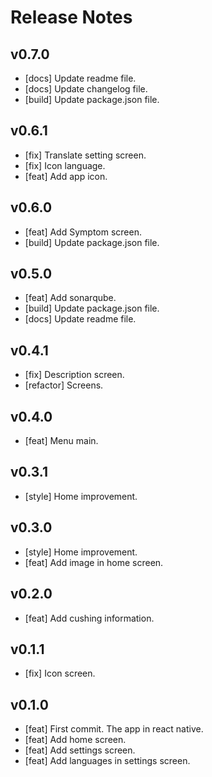 # Release Notes

## v0.7.0

- [docs] Update readme file.
- [docs] Update changelog file.
- [build] Update package.json file.

## v0.6.1

- [fix] Translate setting screen.
- [fix] Icon language.
- [feat] Add app icon.

## v0.6.0

- [feat] Add Symptom screen.
- [build] Update package.json file.

## v0.5.0

- [feat] Add sonarqube.
- [build] Update package.json file.
- [docs] Update readme file.

## v0.4.1

- [fix] Description screen.
- [refactor] Screens.

## v0.4.0

- [feat] Menu main.

## v0.3.1

- [style] Home improvement.

## v0.3.0

- [style] Home improvement.
- [feat] Add image in home screen.

## v0.2.0

- [feat] Add cushing information.

## v0.1.1

- [fix] Icon screen.

## v0.1.0

- [feat] First commit. The app in react native.
- [feat] Add home screen.
- [feat] Add settings screen.
- [feat] Add languages in settings screen.
